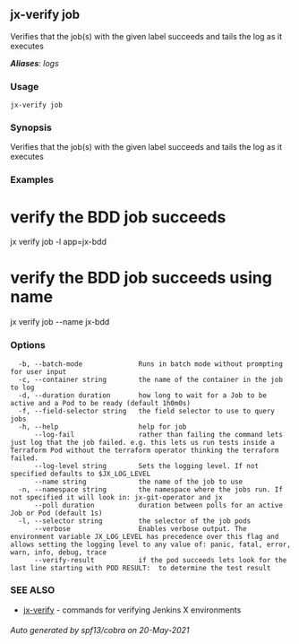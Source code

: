 ## jx-verify job

Verifies that the job(s) with the given label succeeds and tails the log as it executes

***Aliases**: logs*

### Usage

```
jx-verify job
```

### Synopsis

Verifies that the job(s) with the given label succeeds and tails the log as it executes

### Examples

  # verify the BDD job succeeds
  jx verify job -l app=jx-bdd
  
  # verify the BDD job succeeds using name
  jx verify job --name jx-bdd

### Options

```
  -b, --batch-mode              Runs in batch mode without prompting for user input
  -c, --container string        the name of the container in the job to log
  -d, --duration duration       how long to wait for a Job to be active and a Pod to be ready (default 1h0m0s)
  -f, --field-selector string   the field selector to use to query jobs
  -h, --help                    help for job
      --log-fail                rather than failing the command lets just log that the job failed. e.g. this lets us run tests inside a Terraform Pod without the terraform operator thinking the terraform failed.
      --log-level string        Sets the logging level. If not specified defaults to $JX_LOG_LEVEL
      --name string             the name of the job to use
  -n, --namespace string        the namespace where the jobs run. If not specified it will look in: jx-git-operator and jx
      --poll duration           duration between polls for an active Job or Pod (default 1s)
  -l, --selector string         the selector of the job pods
      --verbose                 Enables verbose output. The environment variable JX_LOG_LEVEL has precedence over this flag and allows setting the logging level to any value of: panic, fatal, error, warn, info, debug, trace
      --verify-result           if the pod succeeds lets look for the last line starting with POD RESULT:  to determine the test result
```

### SEE ALSO

* [jx-verify](jx-verify.md)	 - commands for verifying Jenkins X environments

###### Auto generated by spf13/cobra on 20-May-2021
